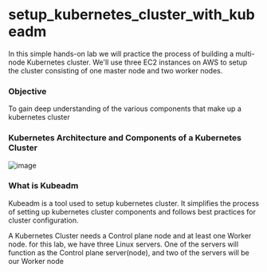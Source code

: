 # setup_kubernetes_cluster_with_kubeadm
In this simple hands-on lab we will practice the process of building a multi-node Kubernetes cluster. We'll use three EC2 instances on AWS to setup the cluster consisting of one master node and two worker nodes. <br>

### Objective
To gain deep understanding of the various components that make up a kubernetes cluster <br>

### Kubernetes Architecture and Components of a Kubernetes Cluster
![image](https://github.com/user-attachments/assets/cd4b735a-3b92-42e1-97c8-427ae76e80f2) <br>



### What is Kubeadm 
Kubeadm is a tool used to setup kubernetes cluster. It simplifies the process of setting up kubernetes cluster components and follows best practices for cluster configuration. <br>


A Kubernetes Cluster needs a Control plane node and at least one Worker node. for this lab, we have three Linux servers. One of the servers will function as the Control plane server(node), and two of the servers will be our Worker node
